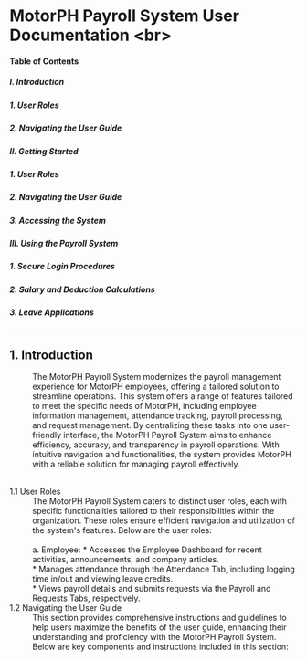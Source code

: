 
# MotorPH Payroll System User Documentation <br\>

#### Table of Contents

##### I. Introduction 
##### 1. User Roles
##### 2. Navigating the User Guide

##### II. Getting Started 
##### 1. User Roles
##### 2. Navigating the User Guide
##### 3. Accessing the System 

##### III. Using the Payroll System
##### 1. Secure Login Procedures
##### 2. Salary and Deduction Calculations
##### 3. Leave Applications

---

## 1. Introduction

<dd> The MotorPH Payroll System modernizes the payroll management experience for MotorPH employees, offering a tailored solution to streamline operations. This system offers a range of features tailored to meet the specific needs of MotorPH, including employee information management, attendance tracking, payroll processing, and request management. By centralizing these tasks into one user-friendly interface, the MotorPH Payroll System aims to enhance efficiency, accuracy, and transparency in payroll operations. With intuitive navigation and functionalities, the system provides MotorPH with a reliable solution for managing payroll effectively.</dd>
<br/>
<dl>
  <dt>1.1 User Roles</dt>
  <dd>The MotorPH Payroll System caters to distinct user roles, each with specific functionalities tailored to their responsibilities within the organization. These roles ensure efficient navigation and utilization of the system's features. Below are the user roles:</dd><br/>
    <dd>a. Employee:
    * Accesses the Employee Dashboard for recent activities, announcements, and company articles. <br/>
    * Manages attendance through the Attendance Tab, including logging time in/out and viewing leave credits.<br/>
    * Views payroll details and submits requests via the Payroll and Requests Tabs, respectively.<br/></dd>

  <dt>1.2 Navigating the User Guide 
</dt>
  <dd>This section provides comprehensive instructions and guidelines to help users maximize the benefits of the user guide, enhancing their understanding and proficiency with the MotorPH Payroll System. Below are key components and instructions included in this section:
</dd>
</dl>




